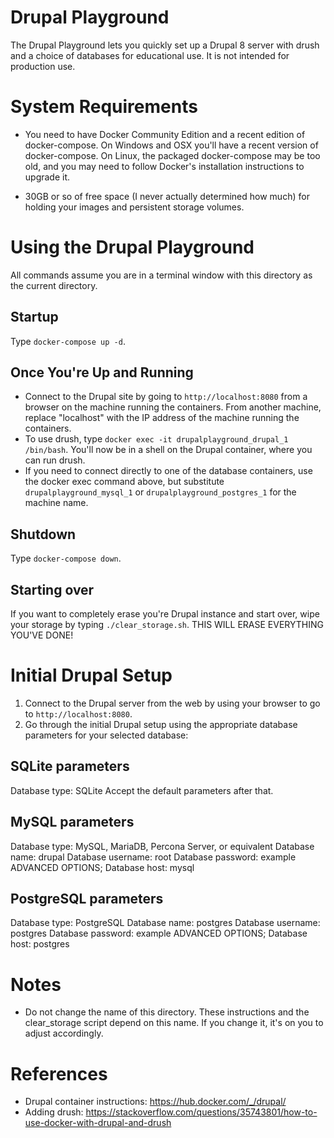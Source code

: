 # Drupal Playground

The Drupal Playground lets you quickly set up a Drupal 8 server with drush and a choice of databases for educational use. It is not intended for production use.

# System Requirements

* You need to have Docker Community Edition and a recent edition of docker-compose. On Windows and OSX you'll have a recent version of docker-compose. On Linux, the packaged docker-compose may be too old, and you may need to follow Docker's installation instructions to upgrade it.

* 30GB or so of free space (I never actually determined how much) for holding your images and persistent storage volumes.

# Using the Drupal Playground

All commands assume you are in a terminal window with this directory as the current directory.

## Startup

Type `docker-compose up -d`.

## Once You're Up and Running

* Connect to the Drupal site by going to `http://localhost:8080` from a browser on the machine running the containers. From another machine, replace "localhost" with the IP address of the machine running the containers.
* To use drush, type `docker exec -it drupalplayground_drupal_1 /bin/bash`. You'll now be in a shell on the Drupal container, where you can run drush.
* If you need to connect directly to one of the database containers, use the docker exec command above, but substitute `drupalplayground_mysql_1` or `drupalplayground_postgres_1` for the machine name.

## Shutdown

Type `docker-compose down`.

## Starting over

If you want to completely erase you're Drupal instance and start over, wipe your storage by typing `./clear_storage.sh`.  THIS WILL ERASE EVERYTHING YOU'VE DONE!

# Initial Drupal Setup

1) Connect to the Drupal server from the web by using your browser to go to `http://localhost:8080`.
2) Go through the initial Drupal setup using the appropriate database parameters for your selected database:

## SQLite parameters
Database type: SQLite
Accept the default parameters after that.

## MySQL parameters
Database type: MySQL, MariaDB, Percona Server, or equivalent
Database name: drupal
Database username: root
Database password: example
ADVANCED OPTIONS; Database host: mysql

## PostgreSQL parameters
Database type: PostgreSQL
Database name: postgres
Database username: postgres
Database password: example
ADVANCED OPTIONS; Database host: postgres

# Notes

* Do not change the name of this directory. These instructions and the clear_storage script depend on this name. If you change it, it's on you to adjust accordingly.

# References

* Drupal container instructions: https://hub.docker.com/_/drupal/
* Adding drush: https://stackoverflow.com/questions/35743801/how-to-use-docker-with-drupal-and-drush